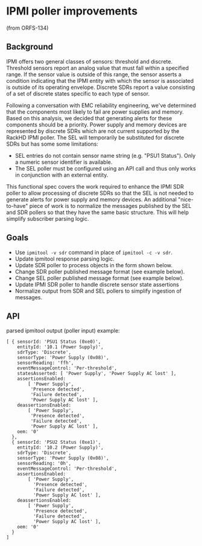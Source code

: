 # IPMI poller improvements

(from ORFS-134)

## Background

IPMI offers two general classes of sensors: threshold and discrete.  Threshold sensors report an analog value that must fall within a specified range.  If the sensor value is outside of this range, the sensor asserts a condition indicating that the IPMI entity with which the sensor is associated is outside of its operating envelope.  Discrete SDRs report a value consisting of a set of discrete states specific to each type of sensor.

Following a conversation with EMC reliability engineering, we've determined that the components most likely to fail are power supplies and memory.  Based on this analysis, we decided that generating alerts for these components should be a priority.  Power supply and memory devices are represented by discrete SDRs which are not current supported by the RackHD IPMI poller.  The SEL will temporarily be substituted for discrete SDRs but has some some limitations:
- SEL entries do not contain sensor name string (e.g. "PSU1 Status").  Only a numeric sensor identifier is available.
- The SEL poller must be configured using an API call and thus only works in conjunction with an external entity.

This functional spec covers the work required to enhance the IPMI SDR poller to allow processing of discrete SDRs so that the SEL is not needed to generate alerts for power supply and memory devices.  An additional "nice-to-have" piece of work is to normalize the messages published by the SEL and SDR pollers so that they have the same basic structure.  This will help simplify subscriber parsing logic.

## Goals

- Use `ipmitool -v sdr` command in place of `ipmitool -c -v sdr`.
- Update ipmitool response parsing logic.
- Update SDR poller to process objects in the form shown below.
- Change SDR poller published message format (see example below).
- Change SEL poller published message format (see example below).
- Update IPMI SDR poller to handle discrete sensor state assertions
- Normalize output from SDR and SEL pollers to simplify ingestion of messages.

## API

parsed ipmitool output (poller input) example:

```
[ { sensorId: 'PSU1 Status (0xe0)',
    entityId: '10.1 (Power Supply)',
    sdrType: 'Discrete',
    sensorType: 'Power Supply (0x08)',
    sensorReading: 'ffh',
    eventMessageControl: 'Per-threshold',
    statesAsserted: [ 'Power Supply', 'Power Supply AC lost' ],
    assertionsEnabled:
        [ 'Power Supply',
         'Presence detected',
         'Failure detected',
         'Power Supply AC lost' ],
    deassertionsEnabled:
        [ 'Power Supply',
         'Presence detected',
         'Failure detected',
         'Power Supply AC lost' ],
    oem: '0'
  },
  { sensorId: 'PSU2 Status (0xe1)',
    entityId: '10.2 (Power Supply)',
    sdrType: 'Discrete',
    sensorType: 'Power Supply (0x08)',
    sensorReading: '0h',
    eventMessageControl: 'Per-threshold',
    assertionsEnabled:
        [ 'Power Supply',
          'Presence detected',
          'Failure detected',
          'Power Supply AC lost' ],
    deassertionsEnabled:
        [ 'Power Supply',
          'Presence detected',
          'Failure detected',
          'Power Supply AC lost' ],
    oem: '0'
  }
]
```
